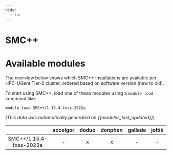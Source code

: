 ```yaml
---
hide:
  - toc
---
```


SMC++
=====

# Available modules


The overview below shows which SMC++ installations are available per HPC-UGent Tier-2 cluster, ordered based on software version (new to old).

To start using SMC++, load one of these modules using a `module load` command like:

```shell
module load SMC++/1.15.4-foss-2022a
```

*(This data was automatically generated on {{modules_last_updated}})*  

| |accelgor|doduo|donphan|gallade|joltik|shinx|
| :---: | :---: | :---: | :---: | :---: | :---: | :---: |
|SMC++/1.15.4-foss-2022a|-|x|x|-|-|-|
